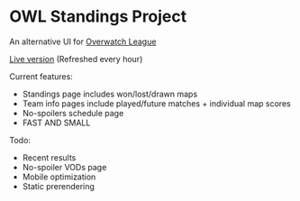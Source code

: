 # OWL Standings Project

An alternative UI for [Overwatch League](http://overwatchleague.com)

[Live version](https://jusio.github.io/owl-standings) (Refreshed every hour)

Current features:

- Standings page includes won/lost/drawn maps
- Team info pages include played/future matches + individual map scores
- No-spoilers schedule page
- FAST AND SMALL 

Todo:

- Recent results
- No-spoiler VODs page
- Mobile optimization
- Static prerendering
 


